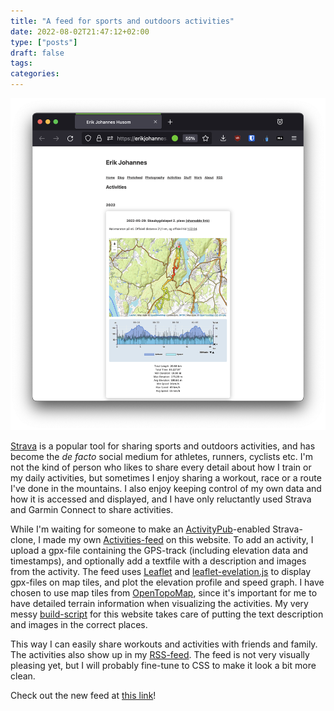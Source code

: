 ```yaml
---
title: "A feed for sports and outdoors activities"
date: 2022-08-02T21:47:12+02:00
type: ["posts"]
draft: false
tags:
categories:
---
```


![Screenshot of the activity feed](posts/20220802-a-feed-for-sports-and-outdoors-activities/activities.png)

[Strava](https://www.strava.com/) is a popular tool for sharing sports and outdoors activities, and has become the *de facto* social medium for athletes, runners, cyclists etc. 
I'm not the kind of person who likes to share every detail about how I train or my daily activities, but sometimes I enjoy sharing a workout, race or a route I've done in the mountains. 
I also enjoy keeping control of my own data and how it is accessed and displayed, and I have only reluctantly used Strava and Garmin Connect to share activities.

While I'm waiting for someone to make an [ActivityPub](https://en.wikipedia.org/wiki/ActivityPub)-enabled Strava-clone, I made my own [Activities-feed](https://erikjohannes.no/activities.html) on this website.
To add an activity, I upload a gpx-file containing the GPS-track (including elevation data and timestamps), and optionally add a textfile with a description and images from the activity.
The feed uses [Leaflet](https://leafletjs.com/) and [leaflet-evelation.js](https://github.com/Raruto/leaflet-elevation) to display gpx-files on map tiles, and plot the elevation profile and speed graph.
I have chosen to use map tiles from [OpenTopoMap](https://opentopomap.org/), since it's important for me to have detailed terrain information when visualizing the activities.
My very messy [build-script](https://codeberg.org/erikjohannes/erikjohannesno/src/branch/pages/buildsite.py) for this website takes care of putting the text description and images in the correct places. 

This way I can easily share workouts and activities with friends and family.
The activities also show up in my [RSS-feed](https://erikjohannes.no/index.xml).
The feed is not very visually pleasing yet, but I will probably fine-tune to CSS to make it look a bit more clean.

Check out the new feed at [this link](https://erikjohannes.no/activities.html)!
